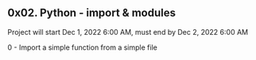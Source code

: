 ## 0x02. Python - import & modules

Project will start Dec 1, 2022 6:00 AM, must end by Dec 2, 2022 6:00 AM

0 - Import a simple function from a simple file
